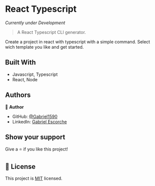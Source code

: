 # React Typescript
*Currently under Development*

> A React Typescript CLI generator.

<!-- ![screenshot](./src/assets/petgram.png) -->

Create a project in react with typescript with a simple command. Select wich template you like and get started.

## Built With

- Javascript, Typescript
- React, Node

<!-- ## Getting Started

To get a local copy up and running follow these simple example steps.

### Prerequisites
Node v14.16.0

### Setup
`git clone https://github.com/Gabriel1590/petgram.git`.

`cd petgram`.

### Install
`npm install`

### Usage
Para correr en un ambiente de desarrollo: 
`npm run dev`

Para correr en un servidor:
`npm run serve`
### Run tests
`npm run test` -->

## Authors

👤 **Author**

- GitHub: [@Gabriel1590](https://github.com/Gabriel1590)
- LinkedIn: [Gabriel Escorche](https://linkedin.com/in/gabriel-escorche)

## Show your support

Give a ⭐️ if you like this project!

## 📝 License

This project is [MIT](./MIT.md) licensed.